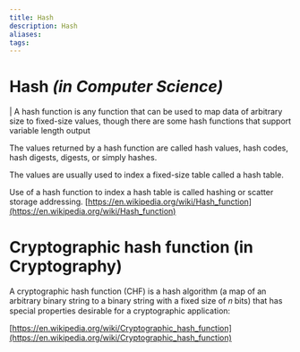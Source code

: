 ```yaml
---
title: Hash
description: Hash
aliases:
tags:
---
```


# Hash _(in Computer Science)_

| A hash function is any function that can be used to map data of arbitrary size to fixed-size values, though there are some hash functions that support variable length output

The values returned by a hash function are called hash values, hash codes, hash digests, digests, or simply hashes.

The values are usually used to index a fixed-size table called a hash table.

Use of a hash function to index a hash table is called hashing or scatter storage addressing.
[https://en.wikipedia.org/wiki/Hash_function](https://en.wikipedia.org/wiki/Hash_function)

# Cryptographic hash function (in Cryptography)

A cryptographic hash function (CHF) is a hash algorithm (a map of an arbitrary binary string to a binary string with a fixed size of 𝑛 bits) that has special properties desirable for a cryptographic application:

[https://en.wikipedia.org/wiki/Cryptographic_hash_function](https://en.wikipedia.org/wiki/Cryptographic_hash_function)
